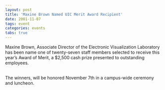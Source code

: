 ```yaml
---
layout: post
title: 'Maxine Brown Named UIC Merit Award Recipient'
date: 2001-11-07
tags: event
categories: events
tabs: true
---
```


Maxine Brown, Associate Director of the Electronic Visualization Laboratory has been name one of twenty-seven staff members selected to receive this year&rsquo;s Award of Merit, a $2,500 cash prize presented to outstanding employees.<br><br>

The winners, will be honored November 7th in a campus-wide ceremony and luncheon.